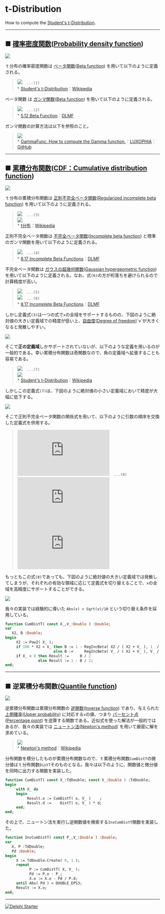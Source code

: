 # t-Distribution
How to compute the [Student's t-Distribution](https://en.wikipedia.org/wiki/Student%27s_t-distribution).

----
## ■ [確率密度関数](https://ja.wikipedia.org/wiki/確率密度関数)([Probability density function](https://en.wikipedia.org/wiki/Probability_density_function))

![](https://github.com/LUXOPHIA/t-Distribution/raw/master/--------/t-DF.png)  

ｔ分布の確率密度関数は [ベータ関数](https://ja.wikipedia.org/wiki/ベータ関数)([Beta function](https://en.wikipedia.org/wiki/Beta_function)) を用いて以下のように定義される。

> ![](https://wikimedia.org/api/rest_v1/media/math/render/svg/83f62791152ac95ae81bc2ff11354bf9bfa88941)　`...(1)`  
> \* [Student's t-Distribution](https://en.wikipedia.org/wiki/Student%27s_t-distribution)：[Wikipedia](https://www.wikipedia.org)

ベータ関数 は [ガンマ関数](https://ja.wikipedia.org/wiki/ガンマ関数)([Beta function](https://en.wikipedia.org/wiki/Beta_function)) を用いて以下のように定義される。

> ![](http://dlmf.nist.gov/5.12.E1.png)　`...(2)`  
> \* [5.12 Beta Function](http://dlmf.nist.gov/5.12)：[DLMF](http://dlmf.nist.gov)

ガンマ関数の計算方法は以下を参照のこと。

> ![](https://media.githubusercontent.com/media/LUXOPHIA/GammaFunc/master/--------/Gamma.png)  
> \* [GammaFunc: How to compute the Gamma function.](https://github.com/LUXOPHIA/GammaFunc)：[LUXOPHIA](https://github.com/LUXOPHIA)：[GitHub](https://github.com)

----
## ■ [累積分布関数](https://ja.wikipedia.org/wiki/確率分布#.E5.88.86.E5.B8.83.E9.96.A2.E6.95.B0)([CDF：Cumulative distribution function](https://en.wikipedia.org/wiki/Cumulative_distribution_function))

![](https://github.com/LUXOPHIA/t-Distribution/raw/master/--------/t-CDF.png)  

ｔ分布の累積分布関数は [正則不完全ベータ関数](https://ja.wikipedia.org/wiki/不完全ベータ関数)([Regularized incomplete beta function](https://en.wikipedia.org/wiki/Beta_function#Incomplete_beta_function)) を用いて以下のように定義される。

> ![](https://wikimedia.org/api/rest_v1/media/math/render/svg/1d76813650b551ffae18e9a3466d57097ffd1af1)　`...(3)`  
> ![](https://wikimedia.org/api/rest_v1/media/math/render/svg/c9ab1cf1e60389cf1a1583326d995c780a679e75)  
> \* [t分布](https://en.wikipedia.org/wiki/Student%27s_t-distribution)：[Wikipedia](https://www.wikipedia.org)

正則不完全ベータ関数は [不完全ベータ関数](https://ja.wikipedia.org/wiki/不完全ベータ関数)([Incomplete beta function](https://en.wikipedia.org/wiki/Beta_function#Incomplete_beta_function)) と標準のガンマ関数を用いて以下のように定義される。

> ![](http://dlmf.nist.gov/8.17.E2.png)　`...(4)`  
> \* [8.17 Incomplete Beta Functions](http://dlmf.nist.gov/8.17)：[DLMF](http://dlmf.nist.gov)

不完全ベータ関数は [ガウスの超幾何関数](https://ja.wikipedia.org/wiki/超幾何級数)([Gaussian hypergeometric function](https://en.wikipedia.org/wiki/Hypergeometric_function)) を用いて以下のように定義される。なお、式`(6)`の方が桁落ちを避けられるので計算精度が高い。

> ![](http://dlmf.nist.gov/8.17.E7.png)　`...(5)`  
> ![](http://dlmf.nist.gov/8.17.E8.png)　`...(6)`  
> \* [8.17 Incomplete Beta Functions](http://dlmf.nist.gov/8.17)：[DLMF](http://dlmf.nist.gov)

しかし定義式`(3)`は一つの式で`x`の全域をサポートするものの、下図のように絶対値の大きい定義域での精度が低い上、[自由度](https://ja.wikipedia.org/wiki/自由度)([Degree of freedom](https://en.wikipedia.org/wiki/Degrees_of_freedom_(physics_and_chemistry)))`ν`が大きくなると発散しやすい。

![](https://github.com/LUXOPHIA/t-Distribution/raw/master/--------/t-CDF(%CE%BD%2C%CE%BD)_100.png)

そこで**正の定義域**しかサポートされていないが、以下のような定義を用いるのが一般的である。幸い累積分布関数は奇関数なので、負の定義域へ拡張することも容易である。

> ![](https://wikimedia.org/api/rest_v1/media/math/render/svg/0d164fa8bcb0868d34a489b1ec5f6f2eabd5d30f)　`...(7)`  
> ![](https://wikimedia.org/api/rest_v1/media/math/render/svg/2f37cd9b82db9e895de57d4e843b7d53381655e4)  
> \* [Student's t-Distribution](https://en.wikipedia.org/wiki/Student%27s_t-distribution)：[Wikipedia](https://www.wikipedia.org)

しかしこの定義式`(7)`は、下図のように絶対値の小さい定義域において精度が大幅に低下する。

![](https://github.com/LUXOPHIA/t-Distribution/raw/master/--------/t-CDF(%CE%BD%2C1)_5.png)

そこで正則不完全ベータ関数の関係式を用いて、以下のように引数の順序を交換した定義式を併用する。

> ![](https://latex.codecogs.com/svg.latex?%5Clarge%20%7BF%7D%5Cleft%28%7Bt%7D%5Cright%29%5Cmathrm%7B%7B%3D%7D%7D%7B1%7D%5Cmathrm%7B%7B-%7D%7D%5Cfrac%7B1%7D%7B2%7D%5Cleft%5B%7B%7B1%7D%5Cmathrm%7B%7B-%7D%7D%7BI%7D_%7B%7Bx%7D%7B%5Cmathrm%7B%27%7D%7D%5Cleft%28%7Bt%7D%5Cright%29%7D%5Cleft%28%7B%5Cfrac%7B1%7D%7B2%7D%7B%5Cmathrm%7B%2C%7D%7D%5Chspace%7B0.33em%7D%5Cfrac%7B%5Cmathit%7B%5Cnu%7D%7D%7B2%7D%7D%5Cright%29%7D%5Cright%5D%5Cmathrm%7B%7B%3D%7D%7D%5Cfrac%7B1%7D%7B2%7D%5Cleft%5B%7B%7B1%7D%5Cmathrm%7B%7B&plus;%7D%7D%7BI%7D_%7B%7Bx%7D%7B%5Cmathrm%7B%27%7D%7D%5Cleft%28%7Bt%7D%5Cright%29%7D%5Cleft%28%7B%5Cfrac%7B1%7D%7B2%7D%7B%5Cmathrm%7B%2C%7D%7D%5Chspace%7B0.33em%7D%5Cfrac%7B%5Cmathit%7B%5Cnu%7D%7D%7B2%7D%7D%5Cright%29%7D%5Cright%5D%7B%5Cmathrm%7B%2C%7D%7D)　`...(8)`  
> ![](https://latex.codecogs.com/svg.latex?%5Clarge%20%7Bx%7D%7B%5Cmathrm%7B%27%7D%7D%5Cleft%28%7Bt%7D%5Cright%29%5Cmathrm%7B%7B%3D%7D%7D%5Cfrac%7B%7Bt%7D%5E%7B2%7D%7D%7B%7Bt%7D%5E%7B2%7D%5Cmathrm%7B%7B&plus;%7D%7D%5Cmathit%7B%5Cnu%7D%7D%7B%5Cmathrm%7B.%7D%7D)  
> ![](https://latex.codecogs.com/svg.latex?%5Clarge%20%5Cmathrm%7B%5Cbecause%7D%5Chspace%7B0.33em%7D%7BI%7D_%7B%7Bx%7D%5Cleft%28%7Bt%7D%5Cright%29%7D%5Cleft%28%7B%7Ba%7D%7B%5Cmathrm%7B%2C%7D%7D%5Chspace%7B0.33em%7D%7Bb%7D%7D%5Cright%29%5Cmathrm%7B%7B%3D%7D%7D%7B1%7D%5Cmathrm%7B%7B-%7D%7D%7BI%7D_%7B%7B1%7D%5Cmathrm%7B%7B-%7D%7D%7Bx%7D%5Cleft%28%7Bt%7D%5Cright%29%7D%5Cleft%28%7B%7Bb%7D%7B%5Cmathrm%7B%2C%7D%7D%5Chspace%7B0.33em%7D%7Ba%7D%7D%5Cright%29)

もっともこの式`(8)`であっても、下図のように絶対値の大きい定義域では発散してしまうが、それぞれの有効な領域に応じて定義式を切り替えることで、`x`の全域を高精度にサポートすることができる。

![](https://github.com/LUXOPHIA/t-Distribution/raw/master/--------/t-CDF(1%2C%CE%BD)_100.png)

我々の実装では経験的に導いた `Abs(x) < Sqrt(ν)/10` という切り替え条件を採用している。

```pascal
function CumDistT( const X_,V_:Double ) :Double;
var
   X2, B :Double;
begin
     X2 := Pow2( X_ );
     if 100 * X2 < V_ then B := 1 - RegIncBeta( X2 / ( X2 + V_ ), 1  / 2, V_ / 2 )
                      else B :=     RegIncBeta( V_ / ( X2 + V_ ), V_ / 2, 1  / 2 );
     if X_ < 0 then Result :=     B / 2
               else Result := 1 - B / 2;
end;
```

----
## ■ 逆累積分布関数([Quantile function](https://en.wikipedia.org/wiki/Quantile_function))

![](https://github.com/LUXOPHIA/t-Distribution/raw/master/--------/t-InvCDF.png)

逆累積分布関数は累積分布関数の [逆関数](https://ja.wikipedia.org/wiki/逆写像#.E9.80.86.E5.87.BD.E6.95.B0)([Inverse function](https://en.wikipedia.org/wiki/Inverse_function#Inverses_in_calculus)) であり、与えられた[上側確率](https://www.weblio.jp/content/上側確率)([Upper probability](https://en.wikipedia.org/wiki/Upper_and_lower_probabilities)) に対応する`x`の値、つまり [パーセント点](https://ja.wikipedia.org/wiki/分位数#.E3.83.91.E3.83.BC.E3.82.BB.E3.83.B3.E3.82.BF.E3.82.A4.E3.83.AB)([Percentage point](https://en.wikipedia.org/wiki/Percentage_point)) を逆算する関数である。近似式を使った解法が一般的ではあるが、我々の実装では [ニュートン法](https://ja.wikipedia.org/wiki/ニュートン法)([Newton's method](https://en.wikipedia.org/wiki/Newton%27s_method)) を用いて厳密に解を求めている。

> ![](https://upload.wikimedia.org/wikipedia/commons/e/e0/NewtonIteration_Ani.gif)  
> \* [Newton's method](https://en.wikipedia.org/wiki/Newton%27s_method)：[Wikipedia](https://www.wikipedia.org)

分布関数を積分したものが累積分布関数なので、ｔ累積分布関数`CumDistT`の微分値はｔ分布関数`DistT`そのものとなる。我々は以下のように、関数値と微分値を同時に出力する関数を実装した。

```Pascal
function CumDistT( const X_:TdDouble; const V_:Double ) :TdDouble;
begin
     with X_ do
     begin
          Result.o := CumDistT( o, V_ )    ;
          Result.d :=    DistT( o, V_ ) * d;
     end;
end;
```

その上で、ニュートン法を実行し逆関数値を検索する`InvCumDistT`関数を実装した。

```Pascal
function InvCumDistT( const P_,V_:Double ) :Double;
var
   X, P :TdDouble;
   Pd :Double;
begin
     X := TdDouble.Create( 0, 1 );
     repeat
           P := CumDistT( X, V_ );
           Pd := P.o - P_;
           X.o := X.o - Pd / P.d;
     until Abs( Pd ) < DOUBLE_EPS3;
     Result := X.o;
end;
```

----

[![Delphi Starter](http://img.en25.com/EloquaImages/clients/Embarcadero/%7B063f1eec-64a6-4c19-840f-9b59d407c914%7D_dx-starter-bn159.png)](https://www.embarcadero.com/jp/products/delphi/starter)
